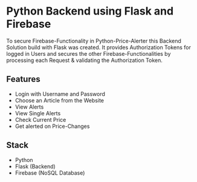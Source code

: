 # Python Backend using Flask and Firebase
 To secure Firebase-Functionality in Python-Price-Alerter this Backend Solution build with Flask was created. It provides Authorization Tokens for logged in Users and secures the other Firebase-Functionalities by processing each Request & validating the Authorization Token.

<h2>Features</h2>
<ul>
   <li>Login with Username and Password</li>
   <li>Choose an Article from the Website</li>
   <li>View Alerts</li>
   <li>View Single Alerts</li>
   <li>Check Current Price</li>
   <li>Get alerted on Price-Changes</li>
</ul>


<h2>Stack</h2>
<ul>
   <li>Python</li>
   <li>Flask (Backend)</li>
   <li>Firebase (NoSQL Database)</li>
</ul>
